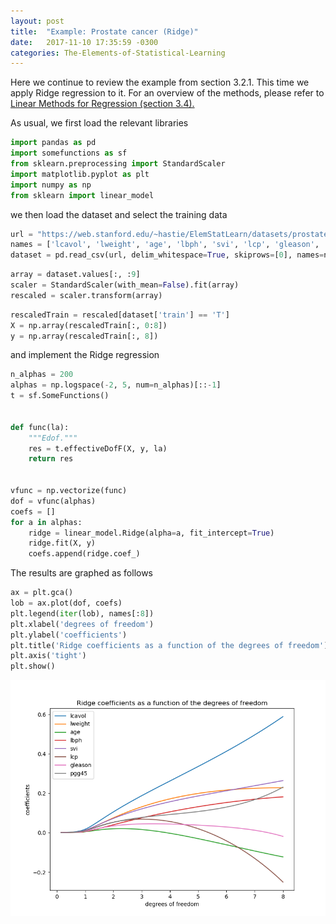 ```yaml
---
layout: post
title:  "Example: Prostate cancer (Ridge)"
date:   2017-11-10 17:35:59 -0300
categories: The-Elements-of-Statistical-Learning
---
```


Here we continue to review the example from section 3.2.1. This time we apply Ridge regression to it. For an overview of the methods, please refer to [Linear Methods for Regression (section 3.4).](https://github.com/jccjgit/notes-TEoSL/blob/master/linear-methods-for-regression/paper.pdf)

As usual, we first load the relevant libraries
```python
import pandas as pd
import somefunctions as sf
from sklearn.preprocessing import StandardScaler
import matplotlib.pyplot as plt
import numpy as np
from sklearn import linear_model
```
we then load the dataset and select the training data

```python
url = "https://web.stanford.edu/~hastie/ElemStatLearn/datasets/prostate.data"
names = ['lcavol', 'lweight', 'age', 'lbph', 'svi', 'lcp', 'gleason', 'pgg45', 'lpsa', 'train']
dataset = pd.read_csv(url, delim_whitespace=True, skiprows=[0], names=names)
```

```python
array = dataset.values[:, :9]
scaler = StandardScaler(with_mean=False).fit(array)
rescaled = scaler.transform(array)
```

```python
rescaledTrain = rescaled[dataset['train'] == 'T']
X = np.array(rescaledTrain[:, 0:8])
y = np.array(rescaledTrain[:, 8])
```
and implement the Ridge regression

```python
n_alphas = 200
alphas = np.logspace(-2, 5, num=n_alphas)[::-1]
t = sf.SomeFunctions()


def func(la):
    """Edof."""
    res = t.effectiveDofF(X, y, la)
    return res


vfunc = np.vectorize(func)
dof = vfunc(alphas)
coefs = []
for a in alphas:
    ridge = linear_model.Ridge(alpha=a, fit_intercept=True)
    ridge.fit(X, y)
    coefs.append(ridge.coef_)
```

The results are graphed as follows

```python
ax = plt.gca()
lob = ax.plot(dof, coefs)
plt.legend(iter(lob), names[:8])
plt.xlabel('degrees of freedom')
plt.ylabel('coefficients')
plt.title('Ridge coefficients as a function of the degrees of freedom')
plt.axis('tight')
plt.show()
```
![ridgeRegression_figure6_1](/figures/ridgeRegression_figure6_1.png)
